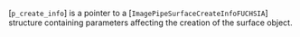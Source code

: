 [`p_create_info`] is a pointer to a
[`ImagePipeSurfaceCreateInfoFUCHSIA`] structure containing
parameters affecting the creation of the surface object.